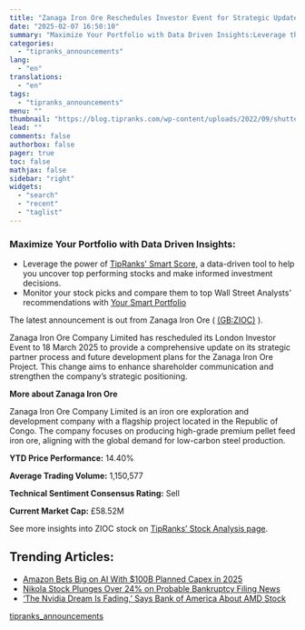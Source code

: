 ```yaml
---
title: "Zanaga Iron Ore Reschedules Investor Event for Strategic Update"
date: "2025-02-07 16:50:10"
summary: "Maximize Your Portfolio with Data Driven Insights:Leverage the power of TipRanks' Smart Score, a data-driven tool to help you uncover top performing stocks and make informed investment decisions. Monitor your stock picks and compare them to top Wall Street Analysts' recommendations with Your Smart PortfolioThe latest announcement is out from..."
categories:
  - "tipranks_announcements"
lang:
  - "en"
translations:
  - "en"
tags:
  - "tipranks_announcements"
menu: ""
thumbnail: "https://blog.tipranks.com/wp-content/uploads/2022/09/shutterstock_2170813661-1-750x406.jpg"
lead: ""
comments: false
authorbox: false
pager: true
toc: false
mathjax: false
sidebar: "right"
widgets:
  - "search"
  - "recent"
  - "taglist"
---
```


### Maximize Your Portfolio with Data Driven Insights:

* Leverage the power of [TipRanks' Smart Score](https://www.tipranks.com/screener/top-smart-score-stocks), a data-driven tool to help you uncover top performing stocks and make informed investment decisions.
* Monitor your stock picks and compare them to top Wall Street Analysts' recommendations with  [Your Smart Portfolio](https://www.tipranks.com/smart-portfolio/holdings)

The latest announcement is out from Zanaga Iron Ore ( [(GB:ZIOC)](https://www.tipranks.com/stocks/gb:zioc) ).

Zanaga Iron Ore Company Limited has rescheduled its London Investor Event to 18 March 2025 to provide a comprehensive update on its strategic partner process and future development plans for the Zanaga Iron Ore Project. This change aims to enhance shareholder communication and strengthen the company’s strategic positioning.

**More about Zanaga Iron Ore**

Zanaga Iron Ore Company Limited is an iron ore exploration and development company with a flagship project located in the Republic of Congo. The company focuses on producing high-grade premium pellet feed iron ore, aligning with the global demand for low-carbon steel production.

**YTD Price Performance:** 14.40%

**Average Trading Volume:** 1,150,577

**Technical Sentiment Consensus Rating:** Sell

**Current Market Cap:** £58.52M

See more insights into ZIOC stock on [TipRanks’ Stock Analysis page](https://www.tipranks.com/stocks/gb:zioc/stock-analysis).

Trending Articles:
------------------

* [Amazon Bets Big on AI With $100B Planned Capex in 2025](https://www.tipranks.com/news/amazon-bets-big-on-ai-with-100b-planned-capex-in-2025)
* [Nikola Stock Plunges Over 24% on Probable Bankruptcy Filing News](https://www.tipranks.com/news/nikola-stock-plunges-over-24-on-probable-bankruptcy-filing-news)
* [‘The Nvidia Dream Is Fading,’ Says Bank of America About AMD Stock](https://www.tipranks.com/news/the-nvidia-dream-is-fading-says-bank-of-america-about-amd-stock)

[tipranks_announcements](https://www.tipranks.com/news/company-announcements/zanaga-iron-ore-reschedules-investor-event-for-strategic-update)
